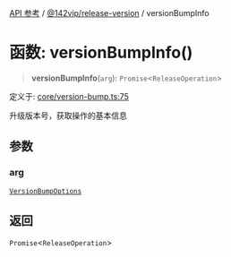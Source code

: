 [API 参考](../../../index.md) / [@142vip/release-version](../index.md) / versionBumpInfo

# 函数: versionBumpInfo()

> **versionBumpInfo**(`arg`): `Promise`\<`ReleaseOperation`\>

定义于: [core/version-bump.ts:75](https://github.com/142vip/core-x/blob/a868d72f351cc457f350d05d38d540d6494a8ff2/packages/release-version/src/core/version-bump.ts#L75)

升级版本号，获取操作的基本信息

## 参数

### arg

[`VersionBumpOptions`](../interfaces/VersionBumpOptions.md)

## 返回

`Promise`\<`ReleaseOperation`\>
